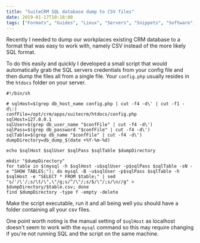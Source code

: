 ```yaml
---
title: "SuiteCRM SQL database dump to CSV files"
date: 2019-01-17T10:18:00
tags: ["Formats", "Guides", "Linux", "Servers", "Snippets", "Software", "Work"]
---
```


Recently I needed to dump our workplaces existing CRM database to a format that was easy to work with, namely CSV instead of the more likely SQL format.

To do this easily and quickly I developed a small script that would automatically grab the SQL servers credentials from your config file and then dump the files all from a single file. Your `config.php` usually resides in the `htdocs` folder on your server.

```
#!/bin/sh

# sqlHost=$(grep db_host_name config.php | cut -f4 -d\' | cut -f1 -d\:)
confFile=/opt/crm/apps/suitecrm/htdocs/config.php
sqlHost=127.0.0.1
sqlUser=$(grep db_user_name "$confFile" | cut -f4 -d\')
sqlPass=$(grep db_password "$confFile" | cut -f4 -d\')
sqlTable=$(grep db_name "$confFile" | cut -f4 -d\')
dumpDirectory=db_dump_$(date +%Y-%m-%d)

echo $sqlHost $sqlUser $sqlPass $sqlTable $dumpDirectory

mkdir "$dumpDirectory"
for table in $(mysql -h $sqlHost -u$sqlUser -p$sqlPass $sqlTable -sN -e "SHOW TABLES;"); do mysql -B -u$sqlUser -p$sqlPass $sqlTable -h $sqlHost -e "SELECT * FROM $table;" | sed "s/'/\'/;s/\t/\",\"/g;s/^/\"/;s/$/\"/;s/\n//g" > $dumpDirectory/$table.csv; done
find $dumpDirectory -type f -empty -delete
```
Make the script executable, run it and all being well you should have a folder containing all your csv files.

One point worth noting is the manual setting of `$sqlHost` as localhost doesn't seem to work with the `mysql` command so this may require changing if you're not running SQL and the script on the same machine.
